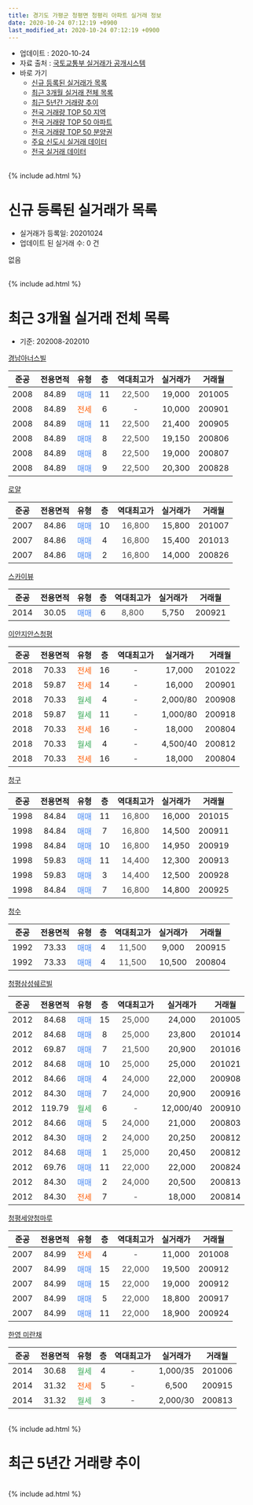 ```yaml
---
title: 경기도 가평군 청평면 청평리 아파트 실거래 정보
date: 2020-10-24 07:12:19 +0900
last_modified_at: 2020-10-24 07:12:19 +0900
---
```


* 업데이트 : 2020-10-24
* 자료 출처 : [국토교통부 실거래가 공개시스템](http://rt.molit.go.kr)
* 바로 가기
    * [신규 등록된 실거래가 목록](#신규-등록된-실거래가-목록)
    * [최근 3개월 실거래 전체 목록](#최근-3개월-실거래-전체-목록)
    * [최근 5년간 거래량 추이](#최근-5년간-거래량-추이)
    * [전국 거래량 TOP 50 지역](https://inasie.github.io/apt-trade-info/최근-3개월-전국에서-가장-거래가-많이-발생한-지역)
    * [전국 거래량 TOP 50 아파트](https://inasie.github.io/apt-trade-info/최근-3개월-전국에서-가장-거래가-많이-발생한-아파트)
    * [전국 거래량 TOP 50 분양권](https://inasie.github.io/apt-trade-info/최근-3개월-전국에서-가장-거래가-많이-발생한-분양권)
    * [주요 신도시 실거래 데이터](https://inasie.github.io/apt-trade-info/주요-신도시)
    * [전국 실거래 데이터](https://inasie.github.io/apt-trade-info/전국)
<br>
{% include ad.html %}
<br>

# 신규 등록된 실거래가 목록
* 실거래가 등록일: 20201024
* 업데이트 된 실거래 수: 0 건

없음

<br>
{% include ad.html %}
<br>

# 최근 3개월 실거래 전체 목록
* 기준: 202008-202010


[경남아너스빌](https://search.naver.com/search.naver?query=%EA%B2%BD%EA%B8%B0%EB%8F%84+%EA%B0%80%ED%8F%89%EA%B5%B0+%EC%B2%AD%ED%8F%89%EB%A9%B4+%EC%B2%AD%ED%8F%89%EB%A6%AC+%EA%B2%BD%EB%82%A8%EC%95%84%EB%84%88%EC%8A%A4%EB%B9%8C)

|준공|전용면적|유형|층|역대최고가|실거래가|거래월|
|:---:|:---:|:---:|:---:|:---:|:---:|:---:|
|2008|84.89|<span style="color:#4285f3">매매</span>|11|<span style="color:#444444">22,500</span>|19,000|201005|
|2008|84.89|<span style="color:#ff5a00">전세</span>|6|<span style="color:#444444">-</span>|10,000|200901|
|2008|84.89|<span style="color:#4285f3">매매</span>|11|<span style="color:#444444">22,500</span>|21,400|200905|
|2008|84.89|<span style="color:#4285f3">매매</span>|8|<span style="color:#444444">22,500</span>|19,150|200806|
|2008|84.89|<span style="color:#4285f3">매매</span>|8|<span style="color:#444444">22,500</span>|19,000|200807|
|2008|84.89|<span style="color:#4285f3">매매</span>|9|<span style="color:#444444">22,500</span>|20,300|200828|

[로얄](https://search.naver.com/search.naver?query=%EA%B2%BD%EA%B8%B0%EB%8F%84+%EA%B0%80%ED%8F%89%EA%B5%B0+%EC%B2%AD%ED%8F%89%EB%A9%B4+%EC%B2%AD%ED%8F%89%EB%A6%AC+%EB%A1%9C%EC%96%84)

|준공|전용면적|유형|층|역대최고가|실거래가|거래월|
|:---:|:---:|:---:|:---:|:---:|:---:|:---:|
|2007|84.86|<span style="color:#4285f3">매매</span>|10|<span style="color:#444444">16,800</span>|15,800|201007|
|2007|84.86|<span style="color:#4285f3">매매</span>|4|<span style="color:#444444">16,800</span>|15,400|201013|
|2007|84.86|<span style="color:#4285f3">매매</span>|2|<span style="color:#444444">16,800</span>|14,000|200826|

[스카이뷰](https://search.naver.com/search.naver?query=%EA%B2%BD%EA%B8%B0%EB%8F%84+%EA%B0%80%ED%8F%89%EA%B5%B0+%EC%B2%AD%ED%8F%89%EB%A9%B4+%EC%B2%AD%ED%8F%89%EB%A6%AC+%EC%8A%A4%EC%B9%B4%EC%9D%B4%EB%B7%B0)

|준공|전용면적|유형|층|역대최고가|실거래가|거래월|
|:---:|:---:|:---:|:---:|:---:|:---:|:---:|
|2014|30.05|<span style="color:#4285f3">매매</span>|6|<span style="color:#444444">8,800</span>|5,750|200921|

[이안지안스청평](https://search.naver.com/search.naver?query=%EA%B2%BD%EA%B8%B0%EB%8F%84+%EA%B0%80%ED%8F%89%EA%B5%B0+%EC%B2%AD%ED%8F%89%EB%A9%B4+%EC%B2%AD%ED%8F%89%EB%A6%AC+%EC%9D%B4%EC%95%88%EC%A7%80%EC%95%88%EC%8A%A4%EC%B2%AD%ED%8F%89)

|준공|전용면적|유형|층|역대최고가|실거래가|거래월|
|:---:|:---:|:---:|:---:|:---:|:---:|:---:|
|2018|70.33|<span style="color:#ff5a00">전세</span>|16|<span style="color:#444444">-</span>|17,000|201022|
|2018|59.87|<span style="color:#ff5a00">전세</span>|14|<span style="color:#444444">-</span>|16,000|200901|
|2018|70.33|<span style="color:#34a853">월세</span>|4|<span style="color:#444444">-</span>|2,000/80|200908|
|2018|59.87|<span style="color:#34a853">월세</span>|11|<span style="color:#444444">-</span>|1,000/80|200918|
|2018|70.33|<span style="color:#ff5a00">전세</span>|16|<span style="color:#444444">-</span>|18,000|200804|
|2018|70.33|<span style="color:#34a853">월세</span>|4|<span style="color:#444444">-</span>|4,500/40|200812|
|2018|70.33|<span style="color:#ff5a00">전세</span>|16|<span style="color:#444444">-</span>|18,000|200804|

[청구](https://search.naver.com/search.naver?query=%EA%B2%BD%EA%B8%B0%EB%8F%84+%EA%B0%80%ED%8F%89%EA%B5%B0+%EC%B2%AD%ED%8F%89%EB%A9%B4+%EC%B2%AD%ED%8F%89%EB%A6%AC+%EC%B2%AD%EA%B5%AC)

|준공|전용면적|유형|층|역대최고가|실거래가|거래월|
|:---:|:---:|:---:|:---:|:---:|:---:|:---:|
|1998|84.84|<span style="color:#4285f3">매매</span>|11|<span style="color:#444444">16,800</span>|16,000|201015|
|1998|84.84|<span style="color:#4285f3">매매</span>|7|<span style="color:#444444">16,800</span>|14,500|200911|
|1998|84.84|<span style="color:#4285f3">매매</span>|10|<span style="color:#444444">16,800</span>|14,950|200919|
|1998|59.83|<span style="color:#4285f3">매매</span>|11|<span style="color:#444444">14,400</span>|12,300|200913|
|1998|59.83|<span style="color:#4285f3">매매</span>|3|<span style="color:#444444">14,400</span>|12,500|200928|
|1998|84.84|<span style="color:#4285f3">매매</span>|7|<span style="color:#444444">16,800</span>|14,800|200925|

[청수](https://search.naver.com/search.naver?query=%EA%B2%BD%EA%B8%B0%EB%8F%84+%EA%B0%80%ED%8F%89%EA%B5%B0+%EC%B2%AD%ED%8F%89%EB%A9%B4+%EC%B2%AD%ED%8F%89%EB%A6%AC+%EC%B2%AD%EC%88%98)

|준공|전용면적|유형|층|역대최고가|실거래가|거래월|
|:---:|:---:|:---:|:---:|:---:|:---:|:---:|
|1992|73.33|<span style="color:#4285f3">매매</span>|4|<span style="color:#444444">11,500</span>|9,000|200915|
|1992|73.33|<span style="color:#4285f3">매매</span>|4|<span style="color:#444444">11,500</span>|10,500|200804|

[청평삼성쉐르빌](https://search.naver.com/search.naver?query=%EA%B2%BD%EA%B8%B0%EB%8F%84+%EA%B0%80%ED%8F%89%EA%B5%B0+%EC%B2%AD%ED%8F%89%EB%A9%B4+%EC%B2%AD%ED%8F%89%EB%A6%AC+%EC%B2%AD%ED%8F%89%EC%82%BC%EC%84%B1%EC%89%90%EB%A5%B4%EB%B9%8C)

|준공|전용면적|유형|층|역대최고가|실거래가|거래월|
|:---:|:---:|:---:|:---:|:---:|:---:|:---:|
|2012|84.68|<span style="color:#4285f3">매매</span>|15|<span style="color:#444444">25,000</span>|24,000|201005|
|2012|84.68|<span style="color:#4285f3">매매</span>|8|<span style="color:#444444">25,000</span>|23,800|201014|
|2012|69.87|<span style="color:#4285f3">매매</span>|7|<span style="color:#444444">21,500</span>|20,900|201016|
|2012|84.68|<span style="color:#4285f3">매매</span>|10|<span style="color:#444444">25,000</span>|25,000|201021|
|2012|84.66|<span style="color:#4285f3">매매</span>|4|<span style="color:#444444">24,000</span>|22,000|200908|
|2012|84.30|<span style="color:#4285f3">매매</span>|7|<span style="color:#444444">24,000</span>|20,900|200916|
|2012|119.79|<span style="color:#34a853">월세</span>|6|<span style="color:#444444">-</span>|12,000/40|200910|
|2012|84.66|<span style="color:#4285f3">매매</span>|5|<span style="color:#444444">24,000</span>|21,000|200803|
|2012|84.30|<span style="color:#4285f3">매매</span>|2|<span style="color:#444444">24,000</span>|20,250|200812|
|2012|84.68|<span style="color:#4285f3">매매</span>|1|<span style="color:#444444">25,000</span>|20,450|200812|
|2012|69.76|<span style="color:#4285f3">매매</span>|11|<span style="color:#444444">22,000</span>|22,000|200824|
|2012|84.30|<span style="color:#4285f3">매매</span>|2|<span style="color:#444444">24,000</span>|20,500|200813|
|2012|84.30|<span style="color:#ff5a00">전세</span>|7|<span style="color:#444444">-</span>|18,000|200814|

[청평세양청마루](https://search.naver.com/search.naver?query=%EA%B2%BD%EA%B8%B0%EB%8F%84+%EA%B0%80%ED%8F%89%EA%B5%B0+%EC%B2%AD%ED%8F%89%EB%A9%B4+%EC%B2%AD%ED%8F%89%EB%A6%AC+%EC%B2%AD%ED%8F%89%EC%84%B8%EC%96%91%EC%B2%AD%EB%A7%88%EB%A3%A8)

|준공|전용면적|유형|층|역대최고가|실거래가|거래월|
|:---:|:---:|:---:|:---:|:---:|:---:|:---:|
|2007|84.99|<span style="color:#ff5a00">전세</span>|4|<span style="color:#444444">-</span>|11,000|201008|
|2007|84.99|<span style="color:#4285f3">매매</span>|15|<span style="color:#444444">22,000</span>|19,500|200912|
|2007|84.99|<span style="color:#4285f3">매매</span>|15|<span style="color:#444444">22,000</span>|19,000|200912|
|2007|84.99|<span style="color:#4285f3">매매</span>|5|<span style="color:#444444">22,000</span>|18,800|200917|
|2007|84.99|<span style="color:#4285f3">매매</span>|11|<span style="color:#444444">22,000</span>|18,900|200924|


<script async src="//pagead2.googlesyndication.com/pagead/js/adsbygoogle.js"></script>
<!-- 기본 -->
<ins class="adsbygoogle"
     style="display:block"
     data-ad-client="ca-pub-2446590836940007"
     data-ad-slot="1659523306"
     data-ad-format="auto"
     data-full-width-responsive="true"></ins>
<script>
(adsbygoogle = window.adsbygoogle || []).push({});
</script>


[한영 미란채](https://search.naver.com/search.naver?query=%EA%B2%BD%EA%B8%B0%EB%8F%84+%EA%B0%80%ED%8F%89%EA%B5%B0+%EC%B2%AD%ED%8F%89%EB%A9%B4+%EC%B2%AD%ED%8F%89%EB%A6%AC+%ED%95%9C%EC%98%81+%EB%AF%B8%EB%9E%80%EC%B1%84)

|준공|전용면적|유형|층|역대최고가|실거래가|거래월|
|:---:|:---:|:---:|:---:|:---:|:---:|:---:|
|2014|30.68|<span style="color:#34a853">월세</span>|4|<span style="color:#444444">-</span>|1,000/35|201006|
|2014|31.32|<span style="color:#ff5a00">전세</span>|5|<span style="color:#444444">-</span>|6,500|200915|
|2014|31.32|<span style="color:#34a853">월세</span>|3|<span style="color:#444444">-</span>|2,000/30|200813|


<br>
{% include ad.html %}
<br>

# 최근 5년간 거래량 추이


<div style="width:100%;">
    <canvas id="deal_progress" height="200"></canvas>
</div>

<script>
new Chart(document.getElementById("deal_progress"), {
    type: 'line',
    data: {
        labels: ['201510','201511','201512','201601','201602','201603','201604','201605','201606','201607','201608','201609','201610','201611','201612','201701','201702','201703','201704','201705','201706','201707','201708','201709','201710','201711','201712','201801','201802','201803','201804','201805','201806','201807','201808','201809','201810','201811','201812','201901','201902','201903','201904','201905','201906','201907','201908','201909','201910','201911','201912','202001','202002','202003','202004','202005','202006','202007','202008','202009','202010'],
        datasets: [{
            label: '매매',
            pointRadius: 1,
            data: [17, 6, 11, 7, 10, 12, 24, 13, 15, 10, 17, 19, 24, 6, 6, 4, 10, 11, 6, 12, 6, 17, 17, 13, 20, 7, 5, 16, 22, 14, 17, 11, 17, 17, 8, 19, 10, 4, 4, 4, 5, 2, 10, 15, 10, 2, 7, 8, 8, 25, 13, 4, 6, 7, 8, 7, 9, 12, 10, 14, 8],
            borderColor: "rgba(255, 201, 14, 1)",
            backgroundColor: "rgba(255, 201, 14, 0.5)",
            fill: false,
            lineTension: 0
        },{
            label: '전월세',
            pointRadius: 1,
            data: [11, 10, 7, 6, 8, 9, 12, 8, 10, 16, 12, 2, 2, 6, 5, 12, 7, 11, 6, 6, 8, 5, 4, 3, 5, 5, 4, 9, 15, 18, 16, 4, 14, 11, 4, 7, 10, 6, 4, 8, 12, 7, 4, 3, 7, 11, 7, 3, 11, 5, 3, 13, 11, 9, 8, 14, 7, 11, 5, 6, 3],
            borderColor: "rgba(0, 141, 185, 1)",
            backgroundColor: "rgba(0, 141, 185, 0.5)",
            fill: false,
            lineTension: 0
        }
        ]
    },
    options: {
        responsive: true,
        title: {
            display: false
        },
        tooltips: {
            mode: 'index',
            intersect: false
        },
        hover: {
            mode: 'nearest',
            intersect: true
        },
        scales: {
            xAxes: [{
                display: true,
                scaleLabel: {
                    display: true,
                    labelString: '년/월'
                }
            }],
            yAxes: [{
                display: true,
                ticks: {
                    suggestedMin: 0,
                },
                scaleLabel: {
                    display: true,
                    labelString: '실거래 수'
                }
            }]
        }
    }
});

</script>


<br>
{% include ad.html %}
<br>

